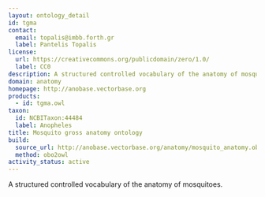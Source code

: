 ```yaml
---
layout: ontology_detail
id: tgma
contact:
  email: topalis@imbb.forth.gr
  label: Pantelis Topalis
license:
  url: https://creativecommons.org/publicdomain/zero/1.0/
  label: CC0
description: A structured controlled vocabulary of the anatomy of mosquitoes.
domain: anatomy
homepage: http://anobase.vectorbase.org
products:
  - id: tgma.owl
taxon:
  id: NCBITaxon:44484
  label: Anopheles
title: Mosquito gross anatomy ontology
build:
  source_url: http://anobase.vectorbase.org/anatomy/mosquito_anatomy.obo
  method: obo2owl
activity_status: active
---
```


A structured controlled vocabulary of the anatomy of mosquitoes.
